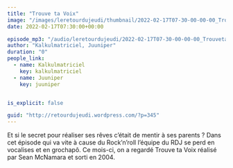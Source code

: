 ```yaml
---
title: "Trouve ta Voix"
image: "/images/leretourdujeudi/thumbnail/2022-02-17T07-30-00-00-00_TrouvetaVoix.jpg"
date: 2022-02-17T07:30:00+00:00

episode_mp3: "/audio/leretourdujeudi/2022-02-17T07-30-00-00-00_TrouvetaVoix.mp3"
author: "Kalkulmatriciel, Juuniper"
duration: "0"
people_link: 
  - name: Kalkulmatriciel
    key: kalkulmatriciel
  - name: Juuniper
    key: juuniper


is_explicit: false

guid: "http://retourdujeudi.wordpress.com/?p=345"
---
```


<PodcastHeader/>

<!-- ECRIRE LA DESCRIPTION DE L'EPISODE SOUS CETTE LIGNE -->

<p>Et si le secret pour réaliser ses rêves c’était de mentir à ses parents ? Dans cet épisode qui va vite à cause du Rock’n’roll l’équipe du RDJ se perd en vocalises et en grochapô. Ce mois-ci, on a regardé Trouve ta Voix réalisé par Sean McNamara et sorti en 2004.</p>



<p></p>



<p></p>



<img src="/resources/leretourdujeudi/2022-02-17T07-30-00-00-00_TrouvetaVoix/twitter-1.jpg" alt="">



<p></p>



<p></p>



 
<a href="" rel="nofollow"></a>
 


